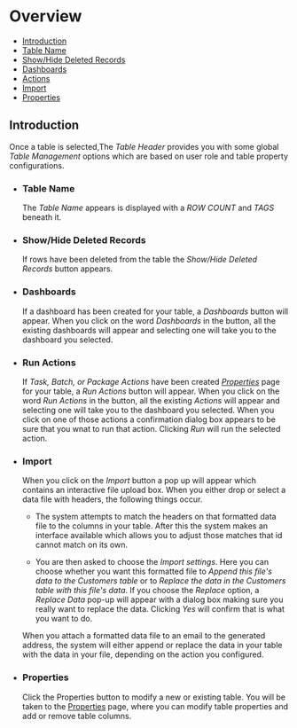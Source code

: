 # Overview

- [Introduction](#introduction)
- [Table Name](#table-name)
- [Show/Hide Deleted Records](#show-/-hide-deleted-records)
- [Dashboards](#dashboards)
- [Actions](#actions)
- [Import](#import)
- [Properties](#properties)

<a name="introduction"></a>

## Introduction

Once a table is selected,The _Table Header_ provides you with some global _Table Management_ options which are based on user role and table property configurations. 

<a name="table-name"></a>

- ### Table Name

    The _Table Name_ appears is displayed with a _ROW COUNT_ and _TAGS_ beneath it.

<a name="show-/-hide-deleted-records"></a>

- ### Show/Hide Deleted Records

    If rows have been deleted from the table the _Show/Hide Deleted Records_ button appears.

<a name="dashboards"></a>

- ### Dashboards

    If a dashboard has been created for your table, a _Dashboards_ button will appear.  When you click on the word _Dashboards_ in the button, all the existing dashboards will appear and selecting one will take you to the dashboard you selected.

<a name="run_actions"></a>

- ### Run Actions

    If _Task, Batch, or Package Actions_ have been created _[Properties](tables-properties#table-actions)_ page for your table, a _Run Actions_ button will appear.  When you click on the word _Run Actions_ in the button, all the existing _Actions_ will appear and selecting one will take you to the dashboard you selected.  When you click on one of those actions a confirmation dialog box appears to be sure that you wnat to run that action.  Clicking _Run_ will run the selected action.

<a name="import"></a>

- ### Import

    When you click on the _Import_ button a pop up will appear which contains an interactive file upload box.  When you either drop or select a data file with headers, the following things occur.

    - The system attempts to match the headers on that formatted data file to the columns in your table.  After this the system makes an interface available which allows you to adjust those matches that id cannot match on its own.

    - You are then asked to choose the _Import settings_.  Here you can choose whether you want this formatted file to _Append this file's data to the Customers table_ or to _Replace the data in the Customers table with this file's data_.  If you choose the _Replace_ option, a _Replace Data_ pop-up will appear with a dialog box making sure you really want to replace the data. Clicking _Yes_ will confirm that is what you want to do.

    When you attach a formatted data file to an email to the generated address, the system will either append or replace the data in your table with the data in your file, depending on the action you configured.

<a name="properties"></a>

- ### Properties

    Click the Properties button to modify a new or existing table.  You will be taken to the [Properties](table-properties) page, where you can modify table properties and add or remove table columns.

